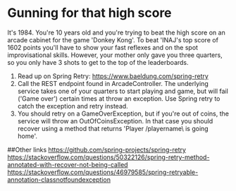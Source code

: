 # Gunning for that high score

It's 1984. You're 10 years old and you're trying to beat the high score on an arcade cabinet for the game 'Donkey Kong'.
To beat 'INAJ's top score of 1602 points you'll have to show your fast reflexes and on the spot improvisational skills.
However, your mother only gave you three quarters, so you only have 3 shots to get to the top of the leaderboards.

1. Read up on Spring Retry: https://www.baeldung.com/spring-retry
2. Call the REST endpoint found in ArcadeController. The underlying service takes one of your quarters to start playing and game, but will fail ('Game over') certain times at throw an exception.
Use Spring retry to catch the exception and retry instead.
3. You should retry on a GameOverException, but if you're out of coins, the service will throw an OutOfCoinsException.
In that case you should recover using a method that returns 'Player /playername\ is going home'.

##Other links
https://github.com/spring-projects/spring-retry  
https://stackoverflow.com/questions/50322126/spring-retry-method-annotated-with-recover-not-being-called
https://stackoverflow.com/questions/46979585/spring-retryable-annotation-classnotfoundexception